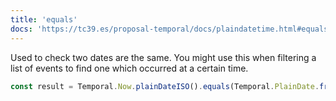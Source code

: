```yaml
---
title: 'equals'
docs: 'https://tc39.es/proposal-temporal/docs/plaindatetime.html#equals'
---
```


Used to check two dates are the same. You might use this when filtering a list of events to find one which occurred at a certain time.

```javascript
const result = Temporal.Now.plainDateISO().equals(Temporal.PlainDate.from('2022-12-25'));
```
